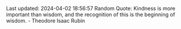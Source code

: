 Last updated: 2024-04-02 18:56:57
Random Quote: Kindness is more important than wisdom, and the recognition of this is the beginning of wisdom. - Theodore Isaac Rubin